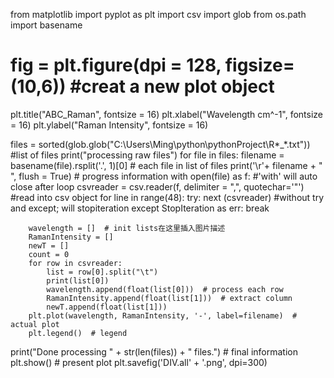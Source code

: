 <!-- # data_process_python -->
<!-- Read multiple txt files and plot them  -->


from matplotlib import pyplot as plt
import csv
import glob
from os.path import basename

# fig = plt.figure(dpi = 128, figsize=(10,6))                        #creat a new plot object
plt.title("ABC_Raman", fontsize = 16)
plt.xlabel("Wavelength cm^-1", fontsize = 16)
plt.ylabel("Raman Intensity", fontsize = 16)

files = sorted(glob.glob("C:\\Users\Ming\python\pythonProject\R*_*.txt"))   #list of files
print("processing raw files")
for file in files:
    filename = basename(file).rsplit('.', 1)[0]                                                         # each file in list of files
    print('\r'+ filename + "  ", flush = True)                                                              # progress information
    with open(file) as f:                                                                                #'with' will auto close after loop
        csvreader = csv.reader(f, delimiter = ",", quotechar='"')                                       #read into csv object
        for line in range(48):
            try:
                next (csvreader)                                                                       #without try and except; will stopiteration
            except StopIteration as err:
                break

        wavelength = []  # init lists在这里插入图片描述
        RamanIntensity = []
        newT = []
        count = 0
        for row in csvreader:
            list = row[0].split("\t")
            print(list[0])
            wavelength.append(float(list[0]))  # process each row
            RamanIntensity.append(float(list[1]))  # extract column
            newT.append(float(list[1]))
        plt.plot(wavelength, RamanIntensity, '-', label=filename)  # actual plot
        plt.legend()  # legend

print("Done processing " + str(len(files)) + " files.")  # final information
plt.show()  # present plot
plt.savefig('DIV.all' + '.png', dpi=300)


